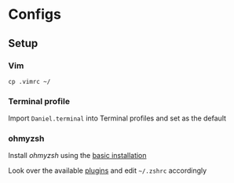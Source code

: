 # Configs

## Setup

### Vim

```
cp .vimrc ~/
```

### Terminal profile

Import `Daniel.terminal` into Terminal profiles and set as the default

### ohmyzsh

Install *ohmyzsh* using the [basic installation](https://github.com/ohmyzsh/ohmyzsh#basic-installation)

Look over the available [plugins](https://github.com/ohmyzsh/ohmyzsh#plugins) and edit `~/.zshrc` accordingly
